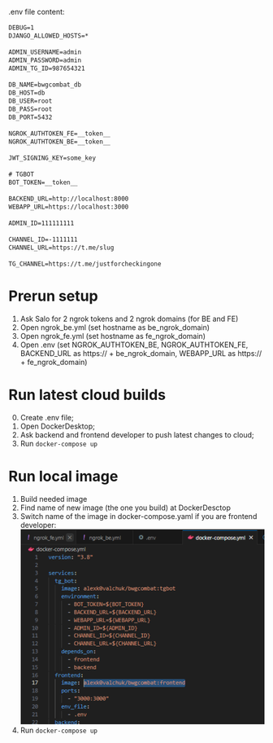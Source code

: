 .env file content:
```
DEBUG=1
DJANGO_ALLOWED_HOSTS=*

ADMIN_USERNAME=admin
ADMIN_PASSWORD=admin
ADMIN_TG_ID=987654321

DB_NAME=bwgcombat_db
DB_HOST=db
DB_USER=root
DB_PASS=root
DB_PORT=5432

NGROK_AUTHTOKEN_FE=__token__
NGROK_AUTHTOKEN_BE=__token__

JWT_SIGNING_KEY=some_key

# TGBOT
BOT_TOKEN=__token__

BACKEND_URL=http://localhost:8000
WEBAPP_URL=https://localhost:3000

ADMIN_ID=111111111

CHANNEL_ID=-1111111
CHANNEL_URL=https://t.me/slug

TG_CHANNEL=https://t.me/justforcheckingone
```

# Prerun setup
1. Ask Salo for 2 ngrok tokens and 2 ngrok domains (for BE and FE)
2. Open ngrok_be.yml (set hostname as be_ngrok_domain) 
3. Open ngrok_fe.yml (set hostname as fe_ngrok_domain) 
4. Open .env (set NGROK_AUTHTOKEN_BE, NGROK_AUTHTOKEN_FE, BACKEND_URL as https:// + be_ngrok_domain, WEBAPP_URL as https:// + fe_ngrok_domain) 

# Run latest cloud builds
0. Create .env file;
1. Open DockerDesktop;
2. Ask backend and frontend developer to push latest changes to cloud;
3. Run ```docker-compose up```

# Run local image
1. Build needed image
2. Find name of new image (the one you build) at DockerDesctop
3. Switch name of the image in docker-compose.yaml
if you are frontend developer:\
![alt text](image.png)
4. Run ```docker-compose up```
